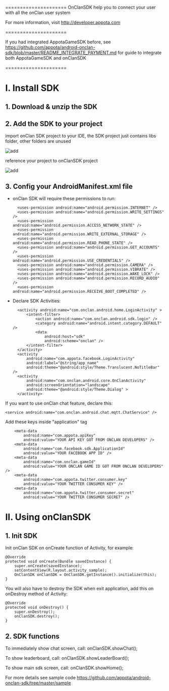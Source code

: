 =====================
OnClanSDK help you to connect your user with all the onClan user system

For more information, visit http://developer.appota.com

=====================

If you had integrated AppotaGameSDK before, see https://github.com/appota/android-onclan-sdk/blob/master/README_INTEGRATE_PAYMENT.md for guide to integrate both AppotaGameSDK and onClanSDK

=====================

# I. Install SDK

## 1. Download & unzip the SDK

## 2. Add the SDK to your project

import onClan SDK project to your IDE, the SDK project just contains libs folder, other folders are unused

![add](https://github.com/appota/android-onclan-sdk/blob/master/docs/import.png)

reference your project to onClanSDK project

![add](https://github.com/appota/android-onclan-sdk/blob/master/docs/reference.png)

## 3. Config your AndroidManifest.xml file

- onClan SDK will require these permissions to run:

        <uses-permission android:name="android.permission.INTERNET" />
        <uses-permission android:name="android.permission.WRITE_SETTINGS" />
        <uses-permission android:name="android.permission.ACCESS_NETWORK_STATE" />
        <uses-permission android:name="android.permission.WRITE_EXTERNAL_STORAGE" />
        <uses-permission android:name="android.permission.READ_PHONE_STATE" />
        <uses-permission android:name="android.permission.GET_ACCOUNTS" />
        <uses-permission android:name="android.permission.USE_CREDENTIALS" />
        <uses-permission android:name="android.permission.CAMERA" />
        <uses-permission android:name="android.permission.VIBRATE" />
        <uses-permission android:name="android.permission.WAKE_LOCK" />
        <uses-permission android:name="android.permission.RECORD_AUDIO" />
        <uses-permission android:name="android.permission.RECEIVE_BOOT_COMPLETED" />
    
- Declare SDK Activities:

        <activity android:name="com.onclan.android.home.LoginActivity" >
            <intent-filter>
                <action android:name="com.onclan.android.sdk.login" />
                <category android:name="android.intent.category.DEFAULT" />
                <data
                    android:host="sdk"
                    android:scheme="onclan" />
            </intent-filter>
        </activity>
        <activity
            android:name="com.appota.facebook.LoginActivity"
            android:label="@string/app_name"
            android:theme="@android:style/Theme.Translucent.NoTitleBar" />
        <activity
            android:name="com.onclan.android.core.OnClanActivity"
            android:screenOrientation="landscape"
            android:theme="@android:style/Theme.Dialog" >
        </activity>
        
If you want to use onClan chat feature, declare this:

    <service android:name="com.onclan.android.chat.mqtt.ChatService" />

Add these keys inside "application" tag

        <meta-data
            android:name="com.appota.apiKey"
            android:value="YOUR API KEY GOT FROM ONCLAN DEVELOPERS" />
        <meta-data
            android:name="com.facebook.sdk.ApplicationId"
            android:value="YOUR FACEBOOK APP ID" />
        <meta-data
            android:name="com.onclan.gameId"
            android:value="YOUR ONCLAN GAME ID GOT FROM ONCLAN DEVELOPERS" />
        <meta-data
            android:name="com.appota.twitter.consumer.key"
            android:value="YOUR TWITTER CONSUMER KEY" />
        <meta-data
            android:name="com.appota.twitter.consumer.secret"
            android:value="YOUR TWITTER CONSUMER SECRET" />

<!--![add](https://github.com/appota/ios-onclan-sdk/blob/master/images/sc2.png)-->

# II. Using onClanSDK
## 1. Init SDK
Init onClan SDK on onCreate function of Activity, for example:

    @Override
	protected void onCreate(Bundle savedInstance) {
		super.onCreate(savedInstance);
		setContentView(R.layout.activity_sample);
		OnClanSDK onClanSDK = OnClanSDK.getInstance().initialize(this);
	}

You will also have to destroy the SDK when exit application, add this on onDestroy method of Activity:

	@Override
	protected void onDestroy() {
		super.onDestroy();
		onClanSDK.destroy();
	}

## 2. SDK functions

To immediately show chat screen, call:
	onClanSDK.showChat();
	
To show leaderboard, call:
	onClanSDK.showLeaderBoard();
	
To show main sdk screen, call:
	onClanSDK.showHome();

For more details see sample code
	https://github.com/appota/android-onclan-sdk/tree/master/sample
